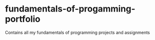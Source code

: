 # fundamentals-of-progamming-portfolio
Contains all my fundamentals of programming projects and assignments
